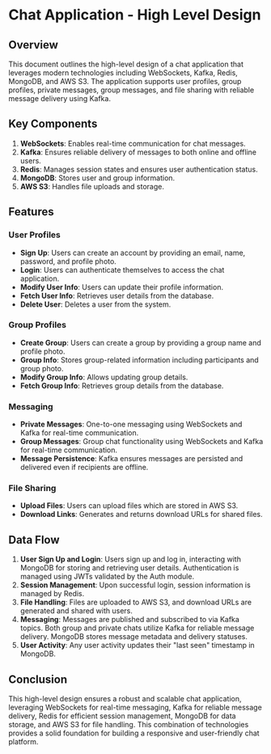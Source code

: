 # Chat Application - High Level Design

## Overview
This document outlines the high-level design of a chat application that leverages modern technologies including WebSockets, Kafka, Redis, MongoDB, and AWS S3. The application supports user profiles, group profiles, private messages, group messages, and file sharing with reliable message delivery using Kafka.

## Key Components

1. **WebSockets**: Enables real-time communication for chat messages.
2. **Kafka**: Ensures reliable delivery of messages to both online and offline users.
3. **Redis**: Manages session states and ensures user authentication status.
4. **MongoDB**: Stores user and group information.
5. **AWS S3**: Handles file uploads and storage.

## Features

### User Profiles
- **Sign Up**: Users can create an account by providing an email, name, password, and profile photo.
- **Login**: Users can authenticate themselves to access the chat application.
- **Modify User Info**: Users can update their profile information.
- **Fetch User Info**: Retrieves user details from the database.
- **Delete User**: Deletes a user from the system.

### Group Profiles
- **Create Group**: Users can create a group by providing a group name and profile photo.
- **Group Info**: Stores group-related information including participants and group photo.
- **Modify Group Info**: Allows updating group details.
- **Fetch Group Info**: Retrieves group details from the database.

### Messaging
- **Private Messages**: One-to-one messaging using WebSockets and Kafka for real-time communication.
- **Group Messages**: Group chat functionality using WebSockets and Kafka for real-time communication.
- **Message Persistence**: Kafka ensures messages are persisted and delivered even if recipients are offline.

### File Sharing
- **Upload Files**: Users can upload files which are stored in AWS S3.
- **Download Links**: Generates and returns download URLs for shared files.

## Data Flow

1. **User Sign Up and Login**: Users sign up and log in, interacting with MongoDB for storing and retrieving user details. Authentication is managed using JWTs validated by the Auth module.
2. **Session Management**: Upon successful login, session information is managed by Redis.
3. **File Handling**: Files are uploaded to AWS S3, and download URLs are generated and shared with users.
4. **Messaging**: Messages are published and subscribed to via Kafka topics. Both group and private chats utilize Kafka for reliable message delivery. MongoDB stores message metadata and delivery statuses.
5. **User Activity**: Any user activity updates their "last seen" timestamp in MongoDB.

## Conclusion
This high-level design ensures a robust and scalable chat application, leveraging WebSockets for real-time messaging, Kafka for reliable message delivery, Redis for efficient session management, MongoDB for data storage, and AWS S3 for file handling. This combination of technologies provides a solid foundation for building a responsive and user-friendly chat platform.

